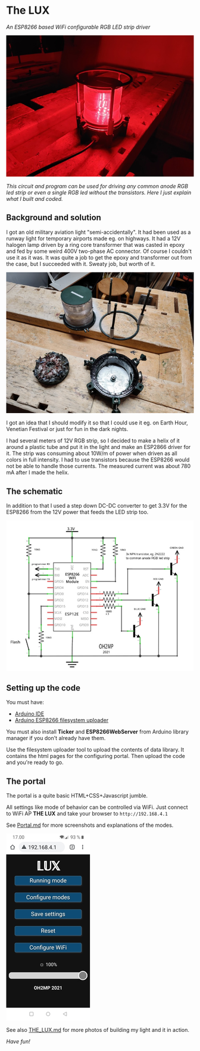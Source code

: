 # The LUX

_An ESP8266 based WiFi configurable RGB LED strip driver_

![MIL light](img/20210327_200221.jpg)

_This circuit and program can be used for driving any common anode RGB led strip or even a single RGB led
without the transistors. Here I just explain what I built and coded._

## Background and solution

I got an old military aviation light "semi-accidentally". It had been used as a runway light for temporary 
airports made eg. on highways. It had a 12V halogen lamp driven by a ring core transformer that was casted 
in epoxy and fed by some weird 400V two-phase AC connector. Of course I couldn't use it as it was. It was 
quite a job to get the epoxy and transformer out from the case, but I succeeded with it. Sweaty job, but 
worth of it.

![The light unassebled](img/20210320_230801.jpg)

I got an idea that I should modify it so that I could use it eg. on Earth Hour, Venetian Festival or just
for fun in the dark nights.

I had several meters of 12V RGB strip, so I decided to make a helix of it around a plastic tube and 
put it in the light and make an ESP2866 driver for it. The strip was consuming about 10W/m of power when
driven as all colors in full intensity. I had to use transistors because the ESP8266 would not be able
to handle those currents. The measured current was about 780 mA after I made the helix.

## The schematic
In addition to that I used a step down DC-DC converter to get 3.3V for the ESP8266 from the 12V
power that feeds the LED strip too.

![The schematic](img/the_lux_schema.jpg)

## Setting up the code

You must have:

- [Arduino IDE](https://www.arduino.cc/en/main/software)
- [Arduino ESP8266 filesystem uploader](https://github.com/esp8266/arduino-esp8266fs-plugin)

You must also install __Ticker__ and __ESP8266WebServer__ from Arduino library manager if you don't
already have them.

Use the filesystem uploader tool to upload the contents of data library. It contains the html pages for
the configuring portal. Then upload the code and you're ready to go.

## The portal

The portal is a quite basic HTML+CSS+Javascript jumble.

All settings like mode of behavior can be controlled via WiFi. Just connect to WiFi AP __THE LUX__ and
take your browser to `http://192.168.4.1`

See [Portal.md](Portal.md) for more screenshots and explanations of the modes.

![Portal frontpage](ui/20210327_170023.jpg)

See also [THE_LUX.md](THE_LUX.md) for more photos of building my light and it in action.

_Have fun!_

